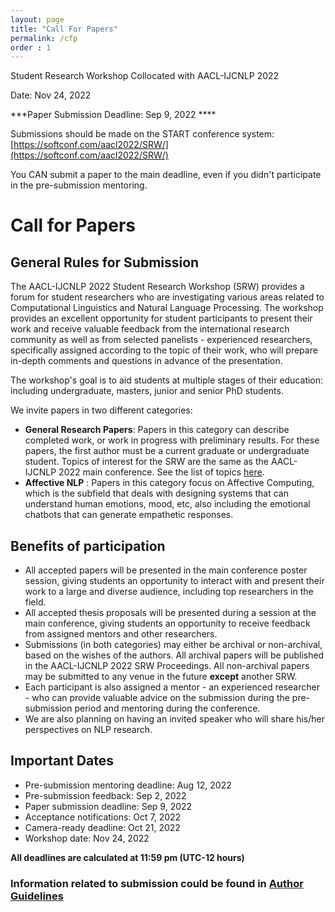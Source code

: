 ```yaml
---
layout: page
title: "Call For Papers"
permalink: /cfp
order : 1
---
```


Student Research Workshop Collocated with AACL-IJCNLP 2022

Date: Nov 24, 2022

***Paper Submission Deadline: Sep 9, 2022 ****

Submissions should be made on the START conference system: [https://softconf.com/aacl2022/SRW/](https://softconf.com/aacl2022/SRW/)

You CAN submit a paper to the main deadline, even if you didn't participate in the pre-submission mentoring.

# Call for Papers
## General Rules for Submission
The AACL-IJCNLP 2022 Student Research Workshop (SRW) provides a forum for student researchers who are investigating various areas related to Computational Linguistics and Natural Language Processing. The workshop provides an excellent opportunity for student participants to present their work and receive valuable feedback from the international research community as well as from selected panelists - experienced researchers, specifically assigned according to the topic of their work, who will prepare in-depth comments and questions in advance of the presentation.

The workshop's goal is to aid students at multiple stages of their education: including undergraduate, masters, junior and senior PhD students.

We invite papers in two different categories:
- __General Research Papers__: Papers in this category can describe completed work, or work in progress with preliminary results. For these papers, the first author must be a current graduate or undergraduate student. Topics of interest for the SRW are the same as the AACL-IJCNLP 2022 main conference. See the list of topics [here](https://www.aacl2022.org/Submission/paper).
- __Affective NLP__ : Papers in this category focus on Affective Computing, which is the subfield that deals with designing systems that can understand human emotions, mood, etc, also including the emotional chatbots that can generate empathetic responses.

## Benefits of participation

- All accepted papers will be presented in the main conference poster session, giving students an opportunity to interact with and present their work to a large and diverse audience, including top researchers in the field.
- All accepted thesis proposals will be presented during a session at the main conference, giving students an opportunity to receive feedback from assigned mentors and other researchers.
- Submissions (in both categories) may either be archival or non-archival, based on the wishes of the authors. All archival papers will be published in the AACL-IJCNLP 2022 SRW Proceedings. All non-archival papers may be submitted to any venue in the future __except__ another SRW.
- Each participant is also assigned a mentor - an experienced researcher - who can provide valuable advice on the submission during the pre-submission period and mentoring during the conference.
- We are also planning on having an invited speaker who will share his/her perspectives on NLP research.

## Important Dates
- Pre-submission mentoring deadline: Aug 12, 2022
- Pre-submission feedback: Sep 2, 2022
- Paper submission deadline: Sep 9, 2022
- Acceptance notifications: Oct 7, 2022
- Camera-ready deadline: Oct 21, 2022
- Workshop date: Nov 24, 2022


__All deadlines are calculated at 11:59 pm (UTC-12 hours)__

### Information related to submission could be found in [Author Guidelines](/author)

